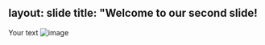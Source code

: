 layout: slide
title: "Welcome to our second slide!
---
Your text
![image](https://user-images.githubusercontent.com/77233345/124506720-e2ccc880-dd91-11eb-9e1c-fc4369cef171.png)
